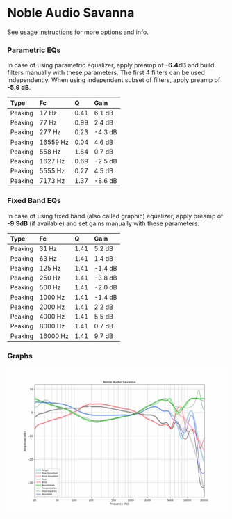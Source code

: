 # Noble Audio Savanna
See [usage instructions](https://github.com/jaakkopasanen/AutoEq#usage) for more options and info.

### Parametric EQs
In case of using parametric equalizer, apply preamp of **-6.4dB** and build filters manually
with these parameters. The first 4 filters can be used independently.
When using independent subset of filters, apply preamp of **-5.9 dB**.

| Type    | Fc       |    Q | Gain    |
|:--------|:---------|:-----|:--------|
| Peaking | 17 Hz    | 0.41 | 6.1 dB  |
| Peaking | 77 Hz    | 0.99 | 2.4 dB  |
| Peaking | 277 Hz   | 0.23 | -4.3 dB |
| Peaking | 16559 Hz | 0.04 | 4.6 dB  |
| Peaking | 558 Hz   | 1.64 | 0.7 dB  |
| Peaking | 1627 Hz  | 0.69 | -2.5 dB |
| Peaking | 5555 Hz  | 0.27 | 4.5 dB  |
| Peaking | 7173 Hz  | 1.37 | -8.6 dB |

### Fixed Band EQs
In case of using fixed band (also called graphic) equalizer, apply preamp of **-9.9dB**
(if available) and set gains manually with these parameters.

| Type    | Fc       |    Q | Gain    |
|:--------|:---------|:-----|:--------|
| Peaking | 31 Hz    | 1.41 | 5.2 dB  |
| Peaking | 63 Hz    | 1.41 | 1.4 dB  |
| Peaking | 125 Hz   | 1.41 | -1.4 dB |
| Peaking | 250 Hz   | 1.41 | -3.8 dB |
| Peaking | 500 Hz   | 1.41 | -2.0 dB |
| Peaking | 1000 Hz  | 1.41 | -1.4 dB |
| Peaking | 2000 Hz  | 1.41 | 2.2 dB  |
| Peaking | 4000 Hz  | 1.41 | 5.5 dB  |
| Peaking | 8000 Hz  | 1.41 | 0.7 dB  |
| Peaking | 16000 Hz | 1.41 | 9.7 dB  |

### Graphs
![](./Noble%20Audio%20Savanna.png)